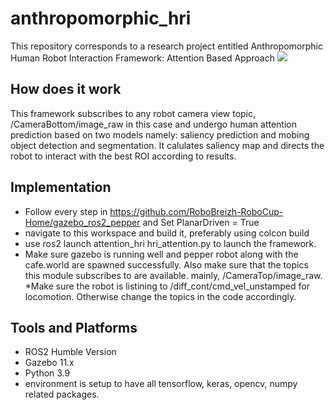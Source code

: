 # anthropomorphic_hri
This repository corresponds to a research project entitled Anthropomorphic Human Robot Interaction Framework: Attention Based Approach
<img src="https://www.dropbox.com/s/xtbtgocnxjxuigp/gitcover.png?dl=0">
## How does it work
This framework subscribes to any robot camera view topic, /CameraBottom/image_raw  in this case and undergo human attention prediction based on two models namely: saliency prediction and mobing object detection and segmentation. It calulates saliency map and directs the robot to interact with the best ROI according to results. 
## Implementation
* Follow every step in https://github.com/RoboBreizh-RoboCup-Home/gazebo_ros2_pepper and Set PlanarDriven = True
* navigate to this workspace and build it, preferably using colcon build
* use ros2 launch attention_hri hri_attention.py to launch the framework. 
* Make sure gazebo is running well and pepper robot along with the cafe.world are spawned successfully. Also make sure that the topics this module subscribes to are available. mainly, /CameraTop/image_raw. 
*Make sure the robot is listining to /diff_cont/cmd_vel_unstamped for locomotion. Otherwise change the topics in the code accordingly.
## Tools and Platforms
* ROS2 Humble Version
* Gazebo 11.x
* Python 3.9 
* environment is setup to have all tensorflow, keras, opencv, numpy related packages. 
